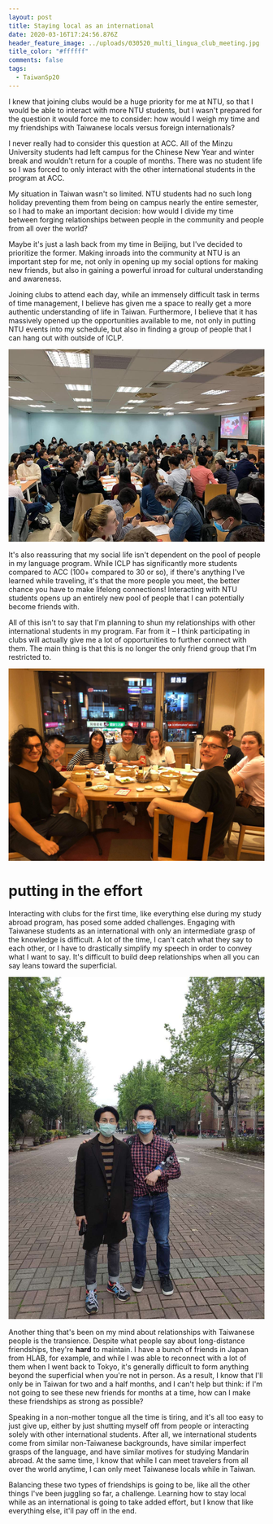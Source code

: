 ```yaml
---
layout: post
title: Staying local as an international
date: 2020-03-16T17:24:56.876Z
header_feature_image: ../uploads/030520_multi_lingua_club_meeting.jpg
title_color: "#ffffff"
comments: false
tags:
  - TaiwanSp20
---
```

I knew that joining clubs would be a huge priority for me at NTU, so that I would be able to interact with more NTU students, but I wasn't prepared for the question it would force me to consider: how would I weigh my time and my friendships with Taiwanese locals versus foreign internationals?

I never really had to consider this question at ACC. All of the Minzu University students had left campus for the Chinese New Year and winter break and wouldn't return for a couple of months. There was no student life so I was forced to only interact with the other international students in the program at ACC.

My situation in Taiwan wasn't so limited. NTU students had no such long holiday preventing them from being on campus nearly the entire semester, so I had to make an important decision: how would I divide my time between forging relationships between people in the community and people from all over the world?

Maybe it's just a lash back from my time in Beijing, but I've decided to prioritize the former. Making inroads into the community at NTU is an important step for me, not only in opening up my social options for making new friends, but also in gaining a powerful inroad for cultural understanding and awareness. 

Joining clubs to attend each day, while an immensely difficult task in terms of time management, I believe has given me a space to really get a more authentic understanding of life in Taiwan. Furthermore, I believe that it has massively opened up the opportunities available to me, not only in putting NTU events into my schedule, but also in finding a group of people that I can hang out with outside of ICLP.

![NTU Multi-lingua club mixer. I got a chance to meet some internationals studying at NTU and also local students in the area.](../uploads/030520_multi_lingua_club_meeting.jpg "NTU Multi-lingua club mixer")

It's also reassuring that my social life isn't dependent on the pool of people in my language program. While ICLP has significantly more students compared to ACC (100+ compared to 30 or so), if there's anything I've learned while traveling, it's that the more people you meet, the better chance you have to make lifelong connections! Interacting with NTU students opens up an entirely new pool of people that I can potentially become friends with.

All of this isn't to say that I'm planning to shun my relationships with other international students in my program. Far from it – I think participating in clubs will actually give me a lot of opportunities to further connect with them. The main thing is that this is no longer the only friend group that I'm restricted to.

![Dinner with some ICLP students at Din Tai Fung, a famous xiaolongbao chain in Taipei](../uploads/030920_iclp_spring_dinner_dimsum.jpg "Dinner with some ICLP students at Din Tai Fung, a famous xiaolongbao chain in Taipei")

# putting in the effort

Interacting with clubs for the first time, like everything else during my study abroad program, has posed some added challenges. Engaging with Taiwanese students as an international with only an intermediate grasp of the knowledge is difficult. A lot of the time, I can't catch what they say to each other, or I have to drastically simplify my speech in order to convey what I want to say. It's difficult to build deep relationships when all you can say leans toward the superficial.

![Jeff with my mom's family friend, Eddie, an NTU graduate student. I only had a chance to meet him for about an hour, but he was super helpful and gave me a tour of the north part of campus. He was also great at simplifying his speech so that I could understand him.](../uploads/031120_ntu_jeff_eddie.jpg "Jeff with my mom's family friend, Eddie, at NTU")

Another thing that's been on my mind about relationships with Taiwanese people is the transience. Despite what people say about long-distance friendships, they're **hard** to maintain. I have a bunch of friends in Japan from HLAB, for example, and while I was able to reconnect with a lot of them when I went back to Tokyo, it's generally difficult to form anything beyond the superficial when you're not in person. As a result, I know that I'll only be in Taiwan for two and a half months, and I can't help but think: if I'm not going to see these new friends for months at a time, how can I make these friendships as strong as possible?

Speaking in a non-mother tongue all the time is tiring, and it's all too easy to just give up, either by just shutting myself off from people or interacting solely with other international students. After all, we international students come from similar non-Taiwanese backgrounds, have similar imperfect grasps of the language, and have similar motives for studying Mandarin abroad. At the same time, I know that while I can meet travelers from all over the world anytime, I can only meet Taiwanese locals while in Taiwan.

Balancing these two types of friendships is going to be, like all the other things I've been juggling so far, a challenge. Learning how to stay local while as an international is going to take added effort, but I know that like everything else, it'll pay off in the end.